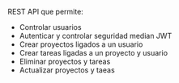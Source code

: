 REST API que permite:

<ul>
  <li>Controlar usuarios</li>
  <li>Autenticar y controlar seguridad median JWT</li>
  <li>Crear proyectos ligados a un usuario</li>
  <li>Crear tareas ligadas a un proyecto y usuario </li>
  <li>Eliminar proyectos y tareas</li>
  <li>Actualizar proyectos y taeas</li>
</ul>

